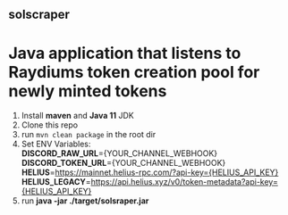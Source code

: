 ## solscraper

# Java application that listens to Raydiums token creation pool for newly minted tokens

1) Install **maven** and **Java 11** JDK
2) Clone this repo
3) run `mvn clean package` in the root dir
4) Set ENV Variables:<br>
 **DISCORD_RAW_URL**={YOUR_CHANNEL_WEBHOOK}</br>
 **DISCORD_TOKEN_URL**={YOUR_CHANNEL_WEBHOOK}</br>
 **HELIUS**=https://mainnet.helius-rpc.com/?api-key={HELIUS_API_KEY}</br>
 **HELIUS_LEGACY**=https://api.helius.xyz/v0/token-metadata?api-key={HELIUS_API_KEY}</br>
5) run **java -jar ./target/solsraper.jar**
